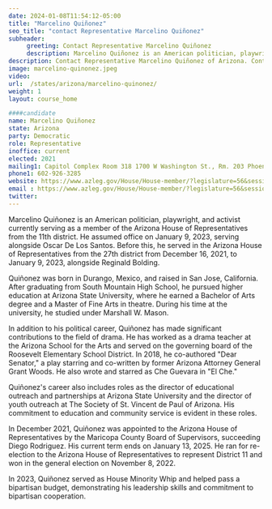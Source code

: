 ```yaml
---
date: 2024-01-08T11:54:12-05:00
title: "Marcelino Quiñonez"
seo_title: "contact Representative Marcelino Quiñonez"
subheader:
     greeting: Contact Representative Marcelino Quiñonez
     description: Marcelino Quiñonez is an American politician, playwright, and activist currently serving as a member of the Arizona House of Representative from the 11th district. He assumed office on January 9, 2023, serving alongside Oscar De Los Santos.
description: Contact Representative Marcelino Quiñonez of Arizona. Contact information for Marcelino Quiñonez includes email address, phone number, and mailing address.
image: marcelino-quinonez.jpeg
video:
url:  /states/arizona/marcelino-quinonez/
weight: 1
layout: course_home

####candidate
name: Marcelino Quiñonez
state: Arizona
party: Democratic
role: Representative
inoffice: current
elected: 2021
mailing1: Capitol Complex Room 318 1700 W Washington St., Rm. 203 Phoenix, AZ 85007-2890
phone1: 602-926-3285
website: https://www.azleg.gov/House/House-member/?legislature=56&session=128&legislator=2192/
email : https://www.azleg.gov/House/House-member/?legislature=56&session=128&legislator=2192/
twitter:
---
```


Marcelino Quiñonez is an American politician, playwright, and activist currently serving as a member of the Arizona House of Representatives from the 11th district. He assumed office on January 9, 2023, serving alongside Oscar De Los Santos. Before this, he served in the Arizona House of Representatives from the 27th district from December 16, 2021, to January 9, 2023, alongside Reginald Bolding.

Quiñonez was born in Durango, Mexico, and raised in San Jose, California. After graduating from South Mountain High School, he pursued higher education at Arizona State University, where he earned a Bachelor of Arts degree and a Master of Fine Arts in theatre. During his time at the university, he studied under Marshall W. Mason.

In addition to his political career, Quiñonez has made significant contributions to the field of drama. He has worked as a drama teacher at the Arizona School for the Arts and served on the governing board of the Roosevelt Elementary School District. In 2018, he co-authored "Dear Senator," a play starring and co-written by former Arizona Attorney General Grant Woods. He also wrote and starred as Che Guevara in "El Che."

Quiñonez's career also includes roles as the director of educational outreach and partnerships at Arizona State University and the director of youth outreach at The Society of St. Vincent de Paul of Arizona. His commitment to education and community service is evident in these roles.

In December 2021, Quiñonez was appointed to the Arizona House of Representatives by the Maricopa County Board of Supervisors, succeeding Diego Rodriguez. His current term ends on January 13, 2025. He ran for re-election to the Arizona House of Representatives to represent District 11 and won in the general election on November 8, 2022.

In 2023, Quiñonez served as House Minority Whip and helped pass a bipartisan budget, demonstrating his leadership skills and commitment to bipartisan cooperation.
